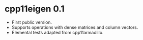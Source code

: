 # cpp11eigen 0.1

* First public version.
* Supports operations with dense matrices and column vectors.
* Elemental tests adapted from cpp11armadillo.

